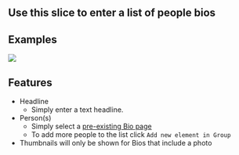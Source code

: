 ## Use this slice to enter a list of people bios

## Examples
![](https://drive.google.com/uc?id=1DmzE-p9YOrvWfpFhGwJK2VLERjEv9K0u)

## Features
- Headline
    - Simply enter a text headline.
- Person(s)
    - Simply select a [pre-existing Bio page](https://github.com/xiiagency/xii-hfa-main/wiki/Page:-Bio)
    - To add more people to the list click `Add new element in Group`
- Thumbnails will only be shown for Bios that include a photo